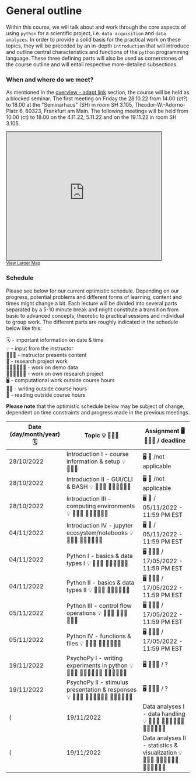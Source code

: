 # General outline
Within this course, we will talk about and work through the core aspects of using `python` for a scientific project, i.e. `data acquisition` and `data analyzes`. 
In order to provide a solid basis for the practical work on these topics, they will be preceded by an in-depth `introduction` that will introduce and outline central characteristics and functions of the `python` programming language.
These three defining parts will also be used as cornerstones of the course outline and will entail respective more-detailed subsections.


### When and where do we meet?

As mentioned in the [overview - adapt link]() section, the course will be held as a blocked seminar. The first meeting on Friday the 28.10.22 from 14.00 (ct?) to 18.00 at the "Seminarhaus" (SH) in room SH 3.105, Theodor-W.-Adorno-Platz 6, 60323, Frankfurt am Main. The following meetings will be held from 10.00 (ct) to 18.00 on the 4.11.22, 5.11.22 and on the 19.11.22 in room SH 3.105. 

<iframe width="425" height="350" frameborder="0" scrolling="no" marginheight="0" marginwidth="0" src="https://www.openstreetmap.org/export/embed.html?bbox=8.661464452743532%2C50.12589530933526%2C8.67423176765442%2C50.130778644149046&amp;layer=mapnik&amp;marker=50.12833703902714%2C8.667848110198975" style="border: 1px solid black"></iframe><br/><small><a href="https://www.openstreetmap.org/?mlat=50.12834&amp;mlon=8.66785#map=17/50.12834/8.66785">View Larger Map</a></small>

### Schedule

Please see below for our current optimistic schedule. Depending on our progress, potential problems and different forms of learning, content and times might change a bit. Each lecture will be divided into several parts separated by a 5-10 minute break and might constitute a transition from basic to advanced concepts, theoretic to practical sessions and individual to group work. The different parts are roughly indicated in the schedule below like this:

🗓 - important information on date & time  
💡 - input from the instructor  
👨🏻‍🏫 - instructor presents content  
🥼 - research project work  
🧑🏽‍💻🧑🏾‍💻 - work on demo data  
🧑🏿‍🔬👩🏻‍🔬 - work on own research project  
🖥️ - computational work outside course hours  
✍🏽 - writing outside course hours  
📖 - reading outside course hours  


**Please note** that the optimistic schedule below may be subject of change, dependent on time constraints and progress made in the previous meetings.  

| Date (day/month/year) 🗓         | Topic 💡 👨🏻‍🏫   | Assignment 🖥️ ✍🏽📖 / deadline |
|--------------|-----------|------------|
| 28/10/2022 | Introduction I - course information & setup 💡 👨🏻‍🏫  | 🖥️ 📖 /not applicable |
| 28/10/2022 | Introduction II - GUI/CLI & BASH  💡 👨🏻‍🏫 🧑🏽‍💻🧑🏾‍💻 | 🖥️ 📖  /not applicable |
| 28/10/2022 | Introduction III - computing environments 💡 👨🏻‍🏫 🧑🏽‍💻🧑🏾‍💻 | 🖥️ 📖 / 05/11/2022 - 11:59 PM EST |
| 04/11/2022 | Introduction IV - jupyter ecosystem/notebooks 💡 👨🏻‍🏫 🧑🏽‍💻🧑🏾‍💻  | 🖥️ 📖 / 05/11/2022 - 11:59 PM EST |
| 04/11/2022 | Python I - basics & data types I 💡 👨🏻‍🏫 🧑🏽‍💻🧑🏾‍💻  | 🖥️ ✍🏽📖 / 17/05/2022 - 11:59 PM EST |
| 04/11/2022 | Python II - basics & data types II 💡 👨🏻‍🏫 🧑🏽‍💻🧑🏾‍💻  | 🖥️ ✍🏽📖 / 17/05/2022 - 11:59 PM EST |
| 05/11/2022 | Python III - control flow operations 💡 👨🏻‍🏫 🧑🏽‍💻🧑🏾‍💻  | 🖥️ ✍🏽📖  / 17/05/2022 - 11:59 PM EST |
| 05/11/2022 | Python IV - functions & files 💡 👨🏻‍🏫 🧑🏽‍💻🧑🏾‍💻 | 🖥️ ✍🏽📖  / 17/05/2022 - 11:59 PM EST |
| 19/11/2022 | PsychoPy I - writing experiments in python 💡 👨🏻‍🏫 🧑🏽‍💻🧑🏾‍💻 🧑🏿‍🔬👩🏻‍🔬   | 🖥️ ✍🏽📖 / ?|
| 19/11/2022 | PsychoPy II - stimulus presentation & responses 💡 👨🏻‍🏫 🧑🏽‍💻🧑🏾‍💻 🧑🏿‍🔬👩🏻‍🔬   | 🖥️ ✍🏽📖 / ?|
(| 19/11/2022 | Data analyses I - data handling 💡 👨🏻‍🏫 🧑🏽‍💻🧑🏾‍💻 🧑🏿‍🔬👩🏻‍🔬  |🖥️ ✍🏽📖 |)
(| 19/11/2022 | Data analyses II - statistics & visualization 💡 👨🏻‍🏫 🧑🏽‍💻🧑🏾‍💻 🧑🏿‍🔬👩🏻‍🔬  | 🖥️ ✍🏽📖 / ?|)

